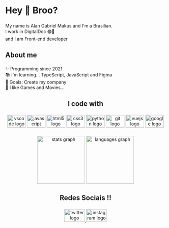 <h1 align="left">Hey 👋 Broo?</h1>

###

<p align="left">My name is Alan Gabriel Makus and I'm a Brasilian.<br>I work in DigitalDoc 🟢🔵<br>and I am Front-end developer</p>

###

<h2 align="left">About me</h2>

###

<p align="left">✨ Programming since 2021<br>📚 I'm learning... TypeScript, JavaScript and Figma<br>🎯 Goals: Create my company<br>🎲 I like Games and Movies...</p>

###

<h2 align="center">I code with</h2>

###

<div align="center">
  <img src="https://cdn.jsdelivr.net/gh/devicons/devicon/icons/vscode/vscode-original.svg" height="40" width="58" alt="vscode logo"  />
  <img src="https://cdn.jsdelivr.net/gh/devicons/devicon/icons/javascript/javascript-original.svg" height="40" width="58" alt="javascript logo"  />
  <img src="https://cdn.jsdelivr.net/gh/devicons/devicon/icons/html5/html5-original.svg" height="40" width="58" alt="html5 logo"  />
  <img src="https://cdn.jsdelivr.net/gh/devicons/devicon/icons/css3/css3-original.svg" height="40" width="58" alt="css3 logo"  />
  <img src="https://cdn.jsdelivr.net/gh/devicons/devicon/icons/python/python-original.svg" height="40" width="58" alt="python logo"  />
  <img src="https://cdn.jsdelivr.net/gh/devicons/devicon/icons/git/git-original.svg" height="40" width="58" alt="git logo"  />
  <img src="https://cdn.jsdelivr.net/gh/devicons/devicon/icons/vuejs/vuejs-original.svg" height="40" width="58" alt="vuejs logo"  />
  <img src="https://cdn.jsdelivr.net/gh/devicons/devicon/icons/google/google-original.svg" height="40" width="58" alt="google logo"  />
</div>

###

<div align="center">
  <img src="https://github-readme-stats.vercel.app/api?hide_title=false&hide_rank=false&show_icons=true&include_all_commits=true&count_private=true&disable_animations=false&theme=react&locale=en&hide_border=true&username=AlanGabrieL" height="150" alt="stats graph"  />
  <img src="https://github-readme-stats.vercel.app/api/top-langs?locale=en&hide_title=false&layout=compact&card_width=320&langs_count=3&theme=react&hide_border=true&username=AlanGabrieL" height="150" alt="languages graph"  />
</div>

###

<h2 align="center">Redes Sociais !!</h2>

###

<div align="center">
  <a href="https://twitter.com/ProgramadorAlan" target="_blank">
    <img src="https://raw.githubusercontent.com/maurodesouza/profile-readme-generator/master/src/assets/icons/social/twitter/default.svg" width="65" height="40" alt="twitter logo"  />
  </a>
  <a href="https://www.instagram.com/alanga_briel/" target="_blank">
    <img src="https://raw.githubusercontent.com/maurodesouza/profile-readme-generator/master/src/assets/icons/social/instagram/default.svg" width="65" height="40" alt="instagram logo"  />
  </a>
</div>

###


